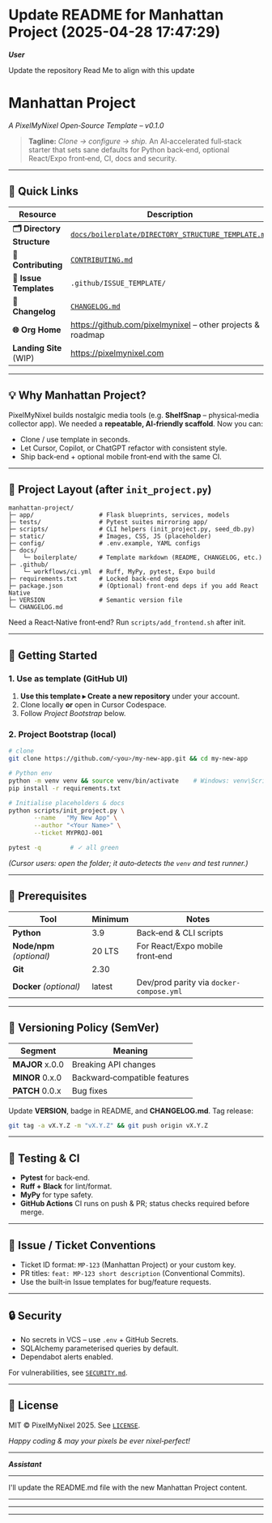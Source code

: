 <!-- Generated by SpecStory -->

# Update README for Manhattan Project (2025-04-28 17:47:29)

_**User**_

Update the repository Read Me to align with this update

# Manhattan Project  
*A PixelMyNixel Open‑Source Template – v0.1.0*

> **Tagline:** *Clone → configure → ship.*  An AI‑accelerated full‑stack starter that sets sane defaults for Python back‑end, optional React/Expo front‑end, CI, docs and security.

---
## 🔗 Quick Links
| Resource | Description |
|----------|-------------|
| **🗂 Directory Structure** | [`docs/boilerplate/DIRECTORY_STRUCTURE_TEMPLATE.md`](docs/boilerplate/DIRECTORY_STRUCTURE_TEMPLATE.md) |
| **🤝 Contributing** | [`CONTRIBUTING.md`](CONTRIBUTING.md) |
| **🎫 Issue Templates** | `.github/ISSUE_TEMPLATE/` |
| **📜 Changelog** | [`CHANGELOG.md`](CHANGELOG.md) |
| **🌐 Org Home** | <https://github.com/pixelmynixel> – other projects & roadmap |
| **Landing Site** (WIP) | <https://pixelmynixel.com> |

---
## 💡 Why Manhattan Project?
PixelMyNixel builds nostalgic media tools (e.g. **ShelfSnap** – physical‑media collector app). We needed a **repeatable, AI‑friendly scaffold**.  Now you can:

* Clone / use template in seconds.
* Let Cursor, Copilot, or ChatGPT refactor with consistent style.
* Ship back‑end + optional mobile front‑end with the same CI.

---
## 📂 Project Layout (after `init_project.py`)
```
manhattan-project/
├─ app/                  # Flask blueprints, services, models
├─ tests/                # Pytest suites mirroring app/
├─ scripts/              # CLI helpers (init_project.py, seed_db.py)
├─ static/               # Images, CSS, JS (placeholder)
├─ config/               # .env.example, YAML configs
├─ docs/
│   └─ boilerplate/      # Template markdown (README, CHANGELOG, etc.)
├─ .github/
│   └─ workflows/ci.yml  # Ruff, MyPy, pytest, Expo build
├─ requirements.txt      # Locked back‑end deps
├─ package.json          # (Optional) front‑end deps if you add React Native
├─ VERSION               # Semantic version file
└─ CHANGELOG.md
```
Need a React‑Native front‑end? Run `scripts/add_frontend.sh` after init.

---
## 🏁 Getting Started
### 1. Use as template (GitHub UI)
1. **Use this template ▸ Create a new repository** under your account.
2. Clone locally **or** open in Cursor Codespace.
3. Follow *Project Bootstrap* below.

### 2. Project Bootstrap (local)
```bash
# clone
git clone https://github.com/<you>/my-new-app.git && cd my-new-app

# Python env
python -m venv venv && source venv/bin/activate    # Windows: venv\Scripts\activate
pip install -r requirements.txt

# Initialise placeholders & docs
python scripts/init_project.py \
       --name   "My New App" \
       --author "<Your Name>" \
       --ticket MYPROJ-001

pytest -q        # ✓ all green
```
*(Cursor users: open the folder; it auto‑detects the `venv` and test runner.)*

---
## 🔧 Prerequisites
| Tool | Minimum | Notes |
|------|---------|-------|
| **Python** | 3.9 | Back‑end & CLI scripts |
| **Node/npm** *(optional)* | 20 LTS | For React/Expo mobile front‑end |
| **Git** | 2.30 | |
| **Docker** *(optional)* | latest | Dev/prod parity via `docker-compose.yml` |

---
## 🔢 Versioning Policy (SemVer)
| Segment | Meaning |
|---------|---------|
| **MAJOR** x.0.0 | Breaking API changes |
| **MINOR** 0.x.0 | Backward‑compatible features |
| **PATCH** 0.0.x | Bug fixes |

Update **VERSION**, badge in README, and **CHANGELOG.md**. Tag release:
```bash
git tag -a vX.Y.Z -m "vX.Y.Z" && git push origin vX.Y.Z
```

---
## 🧪 Testing & CI
* **Pytest** for back‑end.
* **Ruff + Black** for lint/format.
* **MyPy** for type safety.
* **GitHub Actions** CI runs on push & PR; status checks required before merge.

---
## 🎫 Issue / Ticket Conventions
* Ticket ID format: `MP-123` (Manhattan Project) or your custom key.
* PR titles: `feat: MP-123 short description` (Conventional Commits).
* Use the built‑in Issue templates for bug/feature requests.

---
## 🔒 Security
* No secrets in VCS – use `.env` + GitHub Secrets.
* SQLAlchemy parameterised queries by default.
* Dependabot alerts enabled.

For vulnerabilities, see [`SECURITY.md`](SECURITY.md).

---
## 📜 License
MIT © PixelMyNixel 2025.  See [`LICENSE`](LICENSE).

*Happy coding & may your pixels be ever nixel‑perfect!*



---

_**Assistant**_



---

I'll update the README.md file with the new Manhattan Project content.

---



---



---

